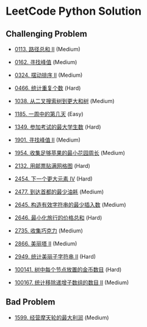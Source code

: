 # LeetCode Python Solution

## Challenging Problem

- [0113. 路径总和 II][link] (Medium)

[link]: https://leetcode.cn/problems/path-sum-ii/

- [0162. 寻找峰值][link] (Medium)

[link]: https://leetcode.cn/problems/find-peak-element/

- [0324. 摆动排序 II][link] (Medium)

[link]: https://leetcode.cn/problems/wiggle-sort-ii/

- [0466. 统计重复个数][link] (Hard)

[link]: https://leetcode.cn/problems/count-the-repetitions/

- [1038. 从二叉搜索树到更大和树][link] (Medium)

[link]: https://leetcode.cn/problems/binary-search-tree-to-greater-sum-tree/

- [1185. 一周中的第几天][link] (Easy)

[link]: https://leetcode.cn/problems/day-of-the-week/

- [1349. 参加考试的最大学生数][link] (Hard)

[link]: https://leetcode.cn/problems/maximum-students-taking-exam/

- [1901. 寻找峰值 II][link] (Medium)

[link]: https://leetcode.cn/problems/find-a-peak-element-ii/

- [1954. 收集足够苹果的最小花园周长][link] (Medium)

[link]: https://leetcode.cn/problems/minimum-garden-perimeter-to-collect-enough-apples/

- [2132. 用邮票贴满网格图][link] (Hard)

[link]: https://leetcode.cn/problems/stamping-the-grid/

- [2454. 下一个更大元素 IV][link] (Hard)

[link]: https://leetcode.cn/problems/next-greater-element-iv/

- [2477. 到达首都的最少油耗][link] (Medium)

[link]: https://leetcode.cn/problems/minimum-fuel-cost-to-report-to-the-capital/

- [2645. 构造有效字符串的最少插入数][link] (Medium)

[link]: https://leetcode.cn/problems/minimum-additions-to-make-valid-string/

- [2646. 最小化旅行的价格总和][link] (Hard)

[link]: https://leetcode.cn/problems/minimize-the-total-price-of-the-trips/

- [2735. 收集巧克力][link] (Medium)

[link]: https://leetcode.cn/problems/collecting-chocolates/

- [2866. 美丽塔 II][link] (Medium)

[link]: https://leetcode.cn/problems/beautiful-towers-ii/

- [2949. 统计美丽子字符串 II][link] (Hard)

[link]: https://leetcode.cn/contest/weekly-contest-373/problems/count-beautiful-substrings-ii/

- [100141. 树中每个节点放置的金币数目][link] (Hard)

[link]: https://leetcode.cn/contest/biweekly-contest-120/problems/find-number-of-coins-to-place-in-tree-nodes/

- [100167. 统计移除递增子数组的数目 II][link] (Medium)

[link]: https://leetcode.cn/contest/biweekly-contest-120/problems/count-the-number-of-incremovable-subarrays-ii/


## Bad Problem

- [1599. 经营摩天轮的最大利润][link] (Medium)

[link]: https://leetcode.cn/problems/maximum-profit-of-operating-a-centennial-wheel/
